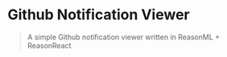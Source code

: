 # Github Notification Viewer
> A simple Github notification viewer written in ReasonML + ReasonReact
